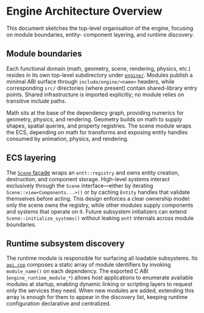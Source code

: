 # Engine Architecture Overview

This document sketches the top-level organisation of the engine, focusing on module boundaries, entity-
component layering, and runtime discovery.

## Module boundaries

Each functional domain (math, geometry, scene, rendering, physics, etc.) resides in its own top-level
subdirectory under [`engine/`](../..). Modules publish a minimal ABI surface through `include/engine/<name>`
headers, while corresponding `src/` directories (where present) contain shared-library entry points. Shared
infrastructure is imported explicitly; no module relies on transitive include paths.

Math sits at the base of the dependency graph, providing numerics for geometry, physics, and rendering.
Geometry builds on math to supply shapes, spatial queries, and property registries. The scene module wraps
the ECS, depending on math for transforms and exposing entity handles consumed by animation, physics, and
rendering.

## ECS layering

The [`Scene` façade](../../engine/scene/include/engine/scene/scene.hpp) wraps an `entt::registry` and owns
entity creation, destruction, and component storage. High-level systems interact exclusively through the
`Scene` interface—either by iterating `Scene::view<Components...>()` or by caching `Entity` handles that
validate themselves before acting. This design enforces a clear ownership model: only the scene owns the
registry, while other modules supply components and systems that operate on it. Future subsystem initializers
can extend `Scene::initialize_systems()` without leaking `entt` internals across module boundaries.

## Runtime subsystem discovery

The runtime module is responsible for surfacing all loadable subsystems. Its
[`api.cpp`](../../engine/runtime/src/api.cpp) composes a static array of module identifiers by invoking
`module_name()` on each dependency. The exported C ABI (`engine_runtime_module_*`) allows host applications
to enumerate available modules at startup, enabling dynamic linking or scripting layers to request only the
services they need. When new modules are added, extending this array is enough for them to appear in the
discovery list, keeping runtime configuration declarative and centralized.
